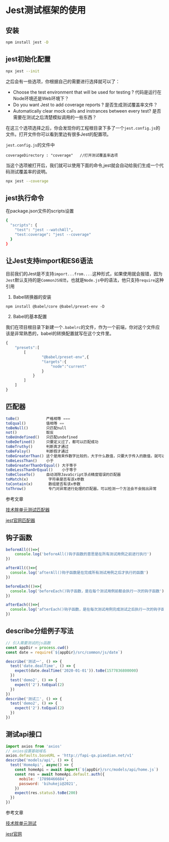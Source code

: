 # Jest测试框架的使用

## 安装

```sh
npm install jest -D
```

## jest初始化配置

```sh
npx jest --init
```

之后会有一些选项，你根据自己的需要进行选择就可以了：

- Choose the test environment that will be used for testing ? 代码是运行在Node环境还是Web环境下？
- Do you want Jest to add coverage reports ? 是否生成测试覆盖率文件？
- Automatically clear mock calls and instrances between every test? 是否需要在测试之后清楚模拟调用的一些东西？

在这三个选项选择之后，你会发现你的工程根目录下多了一个`jest.config.js`的文件。打开文件你可以看到里边有很多Jest的配置项。

`jest.config.js`的文件中
```
coverageDirectory : "coverage"   //打开测试覆盖率选项
```

当这个选项被打开后，我们就可以使用下面的命令,jest就会自动给我们生成一个代码测试覆盖率的说明。

```sh
npx jest --coverage
```

## jest执行命令

在package.json文件的scripts设置

```sh
{
  "scripts": {
    "test": "jest --watchAll",
    "test:coverage": "jest --coverage"
  }
}
```

## 让Jest支持import和ES6语法

目前我们的Jest是不支持`import...from....`这种形式，如果使用就会报错，因为`Jest`默认支持的是`CommonJS规范`，也就是`Node.js`中的语法，他只支持`require`这种引用

1. Babel转换器的安装

```
npm install @babel/core @babel/preset-env -D
```

2. Babel的基本配置

我们在项目根目录下新建一个`.babelrc`的文件，作为一个前端，你对这个文件应该是非常熟悉的，babel的转换配置就写在这个文件里。

```js
{
    "presets":[
        [
                "@babel/preset-env",{
                "targets":{
                    "node":"current"
                }
            }
        ]
    ]
}
```


## 匹配器

```js
toBe()            严格相等 ===
toEqual()         值相等 ==
toBeNull()        只匹配null
not()             取反
toBeUndefined()   只匹配undefined
toBeDefined()     只要定义过了，都可以匹配成功
toBeTruthy()      判断真才通过
toBeFalsy()       判断假才通过
toBeGreaterThan() 这个是用来作数字比较的，大于什么数值，只要大于传入的数值，就可以通过测试
toBeLessThan()    小于
toBeGreaterThanOrEqual() 大于等于
toBeLessThanOrEqual()    小于等于
toBeCloseTo()     自动消除JavaScript浮点精度错误的匹配器
toMatch(x)         字符串是否有该x参数
toContain(x)       数组是否有该x参数
toThrow()          专门对异常进行处理的匹配器，可以检测一个方法会不会抛出异常
```

参考文章

[技术胖单元测试匹配器](https://jspang.com/detailed?id=65#toc225)

[jest官网匹配器](https://jestjs.io/zh-Hans/docs/expect)

## 钩子函数

```js
beforeAll(()=>{
    console.log('beforeAll()钩子函数的意思是在所有测试用例之前进行执行')
})

afterAll(()=>{
  console.log('afterAll()钩子函数是在完成所有测试用例之后才执行的函数')
})

beforeEach(()=>{
  console.log('beforeEach()钩子函数，是在每个测试用例前都会执行一次的钩子函数')
})

afterEach(()=>{
  console.log('afterEach()钩子函数，是在每次测试用例完成测试之后执行一次的钩子函数')
})
```

## describe分组例子写法

```js
// 引入需要测试的js函数
const appDir = process.cwd()
const date = require(`${appDir}/src/common/js/date`)

describe('测试一', () => {
  test('date.dealTime', () => {
    expect(date.dealTime('2020-01-01')).toBe(1577836800000)
  })
  test('demo2', () => {
    expect('2').toEqual(2)
  })
})
describe('测试二', () => {
  test('demo2', () => {
    expect('2').toEqual(2)
  })
})
```

## 测试api接口

```js
import axios from 'axios'
// axios设置基础域名
axios.defaults.baseURL = 'http://fapi-qa.piaodian.net/v1'
describe('models/api', () => {
  test('HomeApi', async() => {
    const homeApi = await import(`${appDir}/src/models/api/home.js`)
    const res = await homeApi.default.auth({
      mobile: '17898466684',
      password: 'bihukeji@2021',
    })
    expect(res.status).toBe(200)
  })
})
```

参考文章

[技术胖单元测试](https://jspang.com/detailed?id=65)

[jest官网](https://jestjs.io/zh-Hans/)
